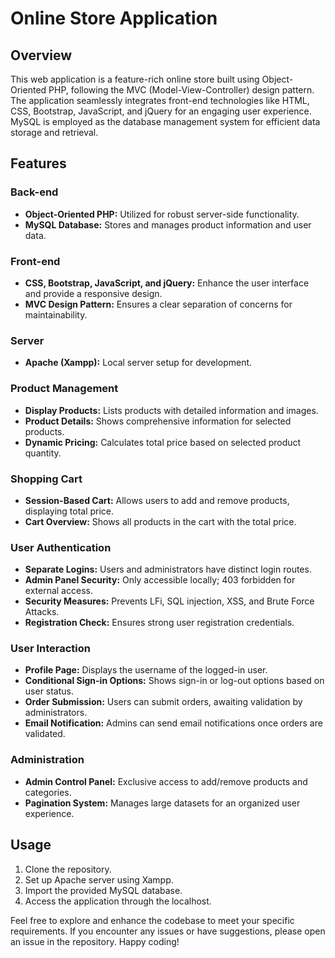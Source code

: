 # Online Store Application

## Overview
This web application is a feature-rich online store built using Object-Oriented PHP, following the MVC (Model-View-Controller) design pattern. The application seamlessly integrates front-end technologies like HTML, CSS, Bootstrap, JavaScript, and jQuery for an engaging user experience. MySQL is employed as the database management system for efficient data storage and retrieval.

## Features

### Back-end
- **Object-Oriented PHP:** Utilized for robust server-side functionality.
- **MySQL Database:** Stores and manages product information and user data.

### Front-end
- **CSS, Bootstrap, JavaScript, and jQuery:** Enhance the user interface and provide a responsive design.
- **MVC Design Pattern:** Ensures a clear separation of concerns for maintainability.

### Server
- **Apache (Xampp):** Local server setup for development.

### Product Management
- **Display Products:** Lists products with detailed information and images.
- **Product Details:** Shows comprehensive information for selected products.
- **Dynamic Pricing:** Calculates total price based on selected product quantity.

### Shopping Cart
- **Session-Based Cart:** Allows users to add and remove products, displaying total price.
- **Cart Overview:** Shows all products in the cart with the total price.

### User Authentication
- **Separate Logins:** Users and administrators have distinct login routes.
- **Admin Panel Security:** Only accessible locally; 403 forbidden for external access.
- **Security Measures:** Prevents LFi, SQL injection, XSS, and Brute Force Attacks.
- **Registration Check:** Ensures strong user registration credentials.

### User Interaction
- **Profile Page:** Displays the username of the logged-in user.
- **Conditional Sign-in Options:** Shows sign-in or log-out options based on user status.
- **Order Submission:** Users can submit orders, awaiting validation by administrators.
- **Email Notification:** Admins can send email notifications once orders are validated.

### Administration
- **Admin Control Panel:** Exclusive access to add/remove products and categories.
- **Pagination System:** Manages large datasets for an organized user experience.

## Usage
1. Clone the repository.
2. Set up Apache server using Xampp.
3. Import the provided MySQL database.
4. Access the application through the localhost.

Feel free to explore and enhance the codebase to meet your specific requirements. If you encounter any issues or have suggestions, please open an issue in the repository. Happy coding!
